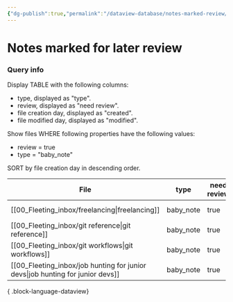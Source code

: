 ```yaml
---
{"dg-publish":true,"permalink":"/dataview-database/notes-marked-review/","title":"Notes marked for later review","tags":["dataview","index"]}
---
```



# Notes marked for later review

### Query info

Display TABLE with the following columns:
  - type, displayed as "type".
  - review, displayed as "need review".
  - file creation day, displayed as "created".
  - file modified day, displayed as "modified".

Show files WHERE following properties have the following values:
  - review = true
  - type = "baby_note"

SORT by file creation day in descending order.

| File                                                                              | type      | need review | created           | modified          |
| --------------------------------------------------------------------------------- | --------- | ----------- | ----------------- | ----------------- |
| [[00_Fleeting_inbox/freelancing\|freelancing]]                                 | baby_note | true        | December 18, 2024 | December 18, 2024 |
| [[00_Fleeting_inbox/git reference\|git reference]]                             | baby_note | true        | December 18, 2024 | December 18, 2024 |
| [[00_Fleeting_inbox/git workflows\|git workflows]]                             | baby_note | true        | December 18, 2024 | December 18, 2024 |
| [[00_Fleeting_inbox/job hunting for junior devs\|job hunting for junior devs]] | baby_note | true        | December 18, 2024 | December 18, 2024 |

{ .block-language-dataview}
